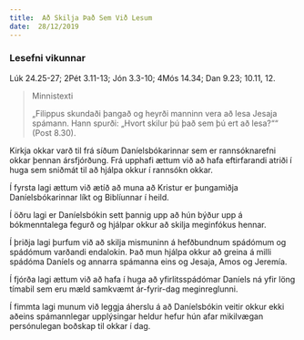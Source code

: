 ```yaml
---
title:  Að Skilja Það Sem Við Lesum
date:  28/12/2019
---
```


### Lesefni vikunnar
Lúk 24.25-27; 2Pét 3.11-13; Jón 3.3-10; 4Mós 14.34; Dan 9.23; 10.11, 12.

> <p>Minnistexti</p>
> „Filippus skundaði þangað og heyrði manninn vera að lesa Jesaja spámann. Hann spurði: „Hvort skilur þú það sem þú ert að lesa?““ (Post 8.30).

Kirkja okkar varð til frá síðum Daníelsbókarinnar sem er rannsóknarefni okkar þennan ársfjórðung. Frá upphafi ættum við að hafa eftirfarandi atriði í huga sem sniðmát til að hjálpa okkur í rannsókn okkar.

Í fyrsta lagi ættum við ætíð að muna að Kristur er þungamiðja Daníelsbókarinnar líkt og Biblíunnar í heild.

Í öðru lagi er Daníelsbókin sett þannig upp að hún býður upp á bókmenntalega fegurð og hjálpar okkur að skilja meginfókus hennar.

Í þriðja lagi þurfum við að skilja mismuninn á hefðbundnum spádómum og spádómum varðandi endalokin. Það mun hjálpa okkur að greina á milli spádóma Daníels og annarra spámanna eins og Jesaja, Amos og Jeremía.

Í fjórða lagi ættum við að hafa í huga að yfirlitsspádómar Daníels ná yfir löng tímabil sem eru mæld samkvæmt ár-fyrir-dag meginreglunni.

Í fimmta lagi munum við leggja áherslu á að Daníelsbókin veitir okkur ekki aðeins spámannlegar upplýsingar heldur hefur hún afar mikilvægan persónulegan boðskap til okkar í dag.